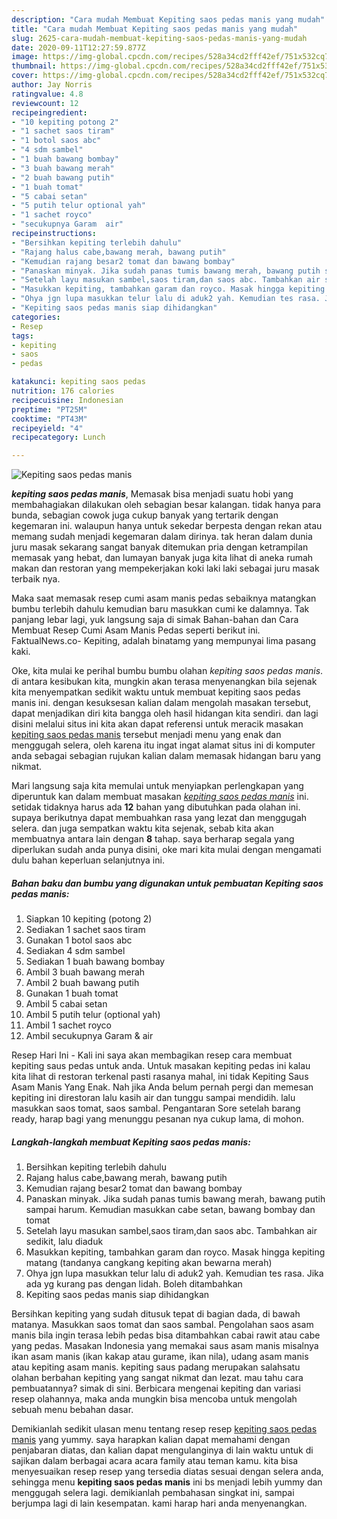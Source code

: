 ```yaml
---
description: "Cara mudah Membuat Kepiting saos pedas manis yang mudah"
title: "Cara mudah Membuat Kepiting saos pedas manis yang mudah"
slug: 2625-cara-mudah-membuat-kepiting-saos-pedas-manis-yang-mudah
date: 2020-09-11T12:27:59.877Z
image: https://img-global.cpcdn.com/recipes/528a34cd2fff42ef/751x532cq70/kepiting-saos-pedas-manis-foto-resep-utama.jpg
thumbnail: https://img-global.cpcdn.com/recipes/528a34cd2fff42ef/751x532cq70/kepiting-saos-pedas-manis-foto-resep-utama.jpg
cover: https://img-global.cpcdn.com/recipes/528a34cd2fff42ef/751x532cq70/kepiting-saos-pedas-manis-foto-resep-utama.jpg
author: Jay Norris
ratingvalue: 4.8
reviewcount: 12
recipeingredient:
- "10 kepiting potong 2"
- "1 sachet saos tiram"
- "1 botol saos abc"
- "4 sdm sambel"
- "1 buah bawang bombay"
- "3 buah bawang merah"
- "2 buah bawang putih"
- "1 buah tomat"
- "5 cabai setan"
- "5 putih telur optional yah"
- "1 sachet royco"
- "secukupnya Garam  air"
recipeinstructions:
- "Bersihkan kepiting terlebih dahulu"
- "Rajang halus cabe,bawang merah, bawang putih"
- "Kemudian rajang besar2 tomat dan bawang bombay"
- "Panaskan minyak. Jika sudah panas tumis bawang merah, bawang putih sampai harum. Kemudian masukkan cabe setan, bawang bombay dan tomat"
- "Setelah layu masukan sambel,saos tiram,dan saos abc. Tambahkan air sedikit, lalu diaduk"
- "Masukkan kepiting, tambahkan garam dan royco. Masak hingga kepiting matang (tandanya cangkang kepiting akan bewarna merah)"
- "Ohya jgn lupa masukkan telur lalu di aduk2 yah. Kemudian tes rasa. Jika ada yg kurang pas dengan lidah. Boleh ditambahkan"
- "Kepiting saos pedas manis siap dihidangkan"
categories:
- Resep
tags:
- kepiting
- saos
- pedas

katakunci: kepiting saos pedas 
nutrition: 176 calories
recipecuisine: Indonesian
preptime: "PT25M"
cooktime: "PT43M"
recipeyield: "4"
recipecategory: Lunch

---
```



![Kepiting saos pedas manis](https://img-global.cpcdn.com/recipes/528a34cd2fff42ef/751x532cq70/kepiting-saos-pedas-manis-foto-resep-utama.jpg)

<b><i>kepiting saos pedas manis</i></b>, Memasak bisa menjadi suatu hobi yang membahagiakan dilakukan oleh sebagian besar kalangan. tidak hanya para bunda, sebagian cowok juga cukup banyak yang tertarik dengan kegemaran ini. walaupun hanya untuk sekedar berpesta dengan rekan atau memang sudah menjadi kegemaran dalam dirinya. tak heran dalam dunia juru masak sekarang sangat banyak ditemukan pria dengan ketrampilan memasak yang hebat, dan lumayan banyak juga kita lihat di aneka rumah makan dan restoran yang mempekerjakan koki laki laki sebagai juru masak terbaik nya.

Maka saat memasak resep cumi asam manis pedas sebaiknya matangkan bumbu terlebih dahulu kemudian baru masukkan cumi ke dalamnya. Tak panjang lebar lagi, yuk langsung saja di simak Bahan-bahan dan Cara Membuat Resep Cumi Asam Manis Pedas seperti berikut ini. FaktualNews.co- Kepiting, adalah binatamg yang mempunyai lima pasang kaki.

Oke, kita mulai ke perihal bumbu bumbu olahan <i>kepiting saos pedas manis</i>. di antara kesibukan kita, mungkin akan terasa menyenangkan bila sejenak kita menyempatkan sedikit waktu untuk membuat kepiting saos pedas manis ini. dengan kesuksesan kalian dalam mengolah masakan tersebut, dapat menjadikan diri kita bangga oleh hasil hidangan kita sendiri. dan lagi disini melalui situs ini kita akan dapat referensi untuk meracik masakan <u>kepiting saos pedas manis</u> tersebut menjadi menu yang enak dan menggugah selera, oleh karena itu ingat ingat alamat situs ini di komputer anda sebagai sebagian rujukan kalian dalam memasak hidangan baru yang nikmat.


Mari langsung saja kita memulai untuk menyiapkan perlengkapan yang diperuntuk kan dalam membuat masakan <u><i>kepiting saos pedas manis</i></u> ini. setidak tidaknya harus ada <b>12</b> bahan yang dibutuhkan pada olahan ini. supaya berikutnya dapat membuahkan rasa yang lezat dan menggugah selera. dan juga sempatkan waktu kita sejenak, sebab kita akan membuatnya antara lain dengan <b>8</b> tahap. saya berharap segala yang diperlukan sudah anda punya disini, oke mari kita mulai dengan mengamati dulu bahan keperluan selanjutnya ini.

<!--inarticleads1-->

##### Bahan baku dan bumbu yang digunakan untuk pembuatan Kepiting saos pedas manis:

1. Siapkan 10 kepiting (potong 2)
1. Sediakan 1 sachet saos tiram
1. Gunakan 1 botol saos abc
1. Sediakan 4 sdm sambel
1. Sediakan 1 buah bawang bombay
1. Ambil 3 buah bawang merah
1. Ambil 2 buah bawang putih
1. Gunakan 1 buah tomat
1. Ambil 5 cabai setan
1. Ambil 5 putih telur (optional yah)
1. Ambil 1 sachet royco
1. Ambil secukupnya Garam &amp; air


Resep Hari Ini - Kali ini saya akan membagikan resep cara membuat kepiting saus pedas untuk anda. Untuk masakan kepiting pedas ini kalau kita lihat di restoran terkenal pasti rasanya mahal, ini tidak Kepiting Saus Asam Manis Yang Enak. Nah jika Anda belum pernah pergi dan memesan kepiting ini direstoran lalu kasih air dan tunggu sampai mendidih. lalu masukkan saos tomat, saos sambal. Pengantaran Sore setelah barang ready, harap bagi yang menunggu pesanan nya cukup lama, di mohon. 

<!--inarticleads2-->

##### Langkah-langkah membuat Kepiting saos pedas manis:

1. Bersihkan kepiting terlebih dahulu
1. Rajang halus cabe,bawang merah, bawang putih
1. Kemudian rajang besar2 tomat dan bawang bombay
1. Panaskan minyak. Jika sudah panas tumis bawang merah, bawang putih sampai harum. Kemudian masukkan cabe setan, bawang bombay dan tomat
1. Setelah layu masukan sambel,saos tiram,dan saos abc. Tambahkan air sedikit, lalu diaduk
1. Masukkan kepiting, tambahkan garam dan royco. Masak hingga kepiting matang (tandanya cangkang kepiting akan bewarna merah)
1. Ohya jgn lupa masukkan telur lalu di aduk2 yah. Kemudian tes rasa. Jika ada yg kurang pas dengan lidah. Boleh ditambahkan
1. Kepiting saos pedas manis siap dihidangkan


Bersihkan kepiting yang sudah ditusuk tepat di bagian dada, di bawah matanya. Masukkan saos tomat dan saos sambal. Pengolahan saos asam manis bila ingin terasa lebih pedas bisa ditambahkan cabai rawit atau cabe yang pedas. Masakan Indonesia yang memakai saus asam manis misalnya ikan asam manis (ikan kakap atau gurame, ikan nila), udang asam manis atau kepiting asam manis. kepiting saus padang merupakan salahsatu olahan berbahan kepiting yang sangat nikmat dan lezat. mau tahu cara pembuatannya? simak di sini. Berbicara mengenai kepiting dan variasi resep olahannya, maka anda mungkin bisa mencoba untuk mengolah sebuah menu bebahan dasar. 

Demikianlah sedikit ulasan menu tentang resep resep <u>kepiting saos pedas manis</u> yang yummy. saya harapkan kalian dapat memahami dengan penjabaran diatas, dan kalian dapat mengulanginya di lain waktu untuk di sajikan dalam berbagai acara acara family atau teman kamu. kita bisa menyesuaikan resep resep yang tersedia diatas sesuai dengan selera anda, sehingga menu <b>kepiting saos pedas manis</b> ini bs menjadi lebih yummy dan menggugah selera lagi. demikianlah pembahasan singkat ini, sampai berjumpa lagi di lain kesempatan. kami harap hari anda menyenangkan.
